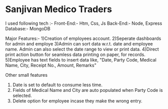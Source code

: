 # Sanjivan Medico Traders

I used following tech :-
Front-End:- Htm, Css, Js
Back-End:- Node, Express
Database:- MongoDB

Major Features:-
1)Creation of employees account.
2)Seperate dashboards for admin and employe
3)Admin can sort data w.r.t. date and employee name. Admin can also select the date range to view or print data.
4)Direct print action button for seamless data printing on paper, for records.
5)Employee has text fields to insert data like, "Date, Party Code, Medical Name, City, Receipt No., Amount, Remarks"

Other small features
1) Date is set to default to consume less time.
2) Fields of Medical Name and City are auto populated when Party Code is selected. 
3) Delete option for employee incase they make the wrong entry.
